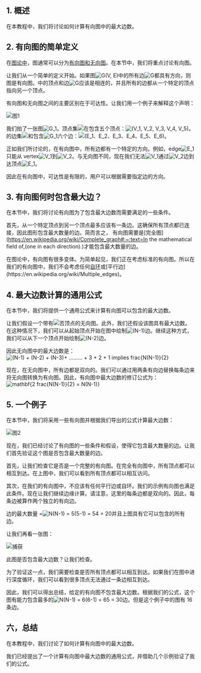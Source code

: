 ## 1. 概述

在本教程中，我们将讨论如何计算有向图中的最大边数。

## 2. 有向图的简单定义

在[图论中](https://www.baeldung.com/cs/graphs)，图通常可以分为[有向图和无向图](https://www.baeldung.com/java-graphs#1-directed-graph)。在本节中，我们将重点讨论有向图。

让我们从一个简单的定义开始。如果图![G(V, E)](https://www.baeldung.com/wp-content/ql-cache/quicklatex.com-eaa54ad1d5903544229dbbebdf92afbd_l3.svg)中的所有边![G](https://www.baeldung.com/wp-content/ql-cache/quicklatex.com-1e40206e25474f738eeb7ca968031abf_l3.svg)都具有方向，则图是有向图。中的顶点和边![G](https://www.baeldung.com/wp-content/ql-cache/quicklatex.com-1e40206e25474f738eeb7ca968031abf_l3.svg)应该是相连的，并且所有的边都从一个特定的顶点指向另一个顶点。

有向图和无向图之间的主要区别在于可达性。让我们用一个例子来解释这个声明：

![图1](https://www.baeldung.com/wp-content/uploads/sites/4/2020/06/graph-1.png)

我们拍了一张图![G_1](https://www.baeldung.com/wp-content/ql-cache/quicklatex.com-e3192da0128dfabe5fce82166bdc373c_l3.svg)。顶点集![在](https://www.baeldung.com/wp-content/ql-cache/quicklatex.com-54e215a7a583b4f357a5a627420bcf2f_l3.svg)包含五个顶点：![(V_1, V_2, V_3, V_4, V_5)](https://www.baeldung.com/wp-content/ql-cache/quicklatex.com-505498cd4401f369536779b85c9f4206_l3.svg)。的边集![和](https://www.baeldung.com/wp-content/ql-cache/quicklatex.com-638a7387bd72763290cc777a9b509c38_l3.svg)包含![G_1](https://www.baeldung.com/wp-content/ql-cache/quicklatex.com-e3192da0128dfabe5fce82166bdc373c_l3.svg)六个边：![(E_1、E_2、E_3、E_4、E_5、E_6)](https://www.baeldung.com/wp-content/ql-cache/quicklatex.com-3ffabe3c897ee301a3d3ad0b12041d64_l3.svg)。

正如我们所讨论的，在有向图中，所有边都有一个特定的方向。例如，edge![E_1](https://www.baeldung.com/wp-content/ql-cache/quicklatex.com-ac91793e30799352150fdae8a6ae5d48_l3.svg)只能从 vertex![V_1](https://www.baeldung.com/wp-content/ql-cache/quicklatex.com-c13da9eae23428ebdd0fed62ec5a2124_l3.svg)到![V_2](https://www.baeldung.com/wp-content/ql-cache/quicklatex.com-93741ff3d67e852e96df8314f03552f6_l3.svg)。与无向图不同，现在我们无法![V_1](https://www.baeldung.com/wp-content/ql-cache/quicklatex.com-c13da9eae23428ebdd0fed62ec5a2124_l3.svg)通过![V_2](https://www.baeldung.com/wp-content/ql-cache/quicklatex.com-93741ff3d67e852e96df8314f03552f6_l3.svg)边到达顶点![E_1](https://www.baeldung.com/wp-content/ql-cache/quicklatex.com-ac91793e30799352150fdae8a6ae5d48_l3.svg)。

因此在有向图中，可达性是有限的，用户可以根据需要指定边的方向。

## 3. 有向图何时包含最大边？

在本节中，我们将讨论有向图为了包含最大边数而需要满足的一些条件。

首先，从一个特定顶点到另一个顶点最多应该有一条边。这确保所有顶点都已连接，因此图形包含最大数量的边。简而言之， 有向图需要是[完全图](https://en.wikipedia.org/wiki/Complete_graph#:~:text=In the mathematical field of,(one in each direction).)才能包含最大数量的边。

在图论中，有向图有很多变体。为简单起见，我们正在考虑标准的有向图。所以在我们的有向图中，我们不会考虑任何[自环](https://en.wikipedia.org/wiki/Loop_(graph_theory))或[平行边](https://en.wikipedia.org/wiki/Multiple_edges)。

## 4. 最大边数计算的通用公式

在本节中，我们将提供一个通用公式来计算有向图可以包含的最大边数。

让我们假设一个带有![否](https://www.baeldung.com/wp-content/ql-cache/quicklatex.com-7354bae77b50b7d1faed3e8ea7a3511a_l3.svg)顶点的无向图。此外，我们还假设该图具有最大边数。在这种情况下，我们可以从起始顶点开始在图中绘制![(N-1)](https://www.baeldung.com/wp-content/ql-cache/quicklatex.com-b8d591aa3d3a6700d7bc61014596c9fb_l3.svg)边。继续这种方式，我们可以从下一个顶点开始绘制![(N-2)](https://www.baeldung.com/wp-content/ql-cache/quicklatex.com-91c3bf97740f19afb5e1c465cfc5510d_l3.svg)边。

因此无向图中的最大边数是：![(N-1) + (N-2) + (N-3)+ ......... + 3 + 2 + 1 implies frac{N(N-1)}{2}](https://www.baeldung.com/wp-content/ql-cache/quicklatex.com-03fd9865d9c031490aea97d5172a89da_l3.svg)

现在，在无向图中，所有边都是双向的。我们可以通过用两条有向边替换每条边来将无向图转换为有向图。因此，有向图中最大边数的修订公式为： ![mathbf{2  frac{N(N-1)}{2} = N(N-1)}](https://www.baeldung.com/wp-content/ql-cache/quicklatex.com-833956ebdd46ec4302a307b272da5b79_l3.svg)

## 5. 一个例子

在本节中，我们将采用一些有向图并根据我们导出的公式计算最大边数：

![图2](https://www.baeldung.com/wp-content/uploads/sites/4/2020/06/graph-2.png)

现在，我们已经讨论了有向图的一些条件和假设，使得它包含最大数量的边。让我们首先验证这个图是否包含最大数量的边。

首先，让我们检查它是否是一个完整的有向图。在完全有向图中，所有顶点都可以相互到达。在上图中，我们可以看到所有顶点都可以相互访问。

其次，在我们的有向图中，不应该有任何平行边或自环。我们的示例有向图也满足此条件。现在让我们继续边缘计算。请注意，这里的每条边都是双向的。因此，每条边被算作两个独立的有向边。

边的最大数量 =![N(N-1) = 5(5-1) = 54 = 20](https://www.baeldung.com/wp-content/ql-cache/quicklatex.com-be79e9c203cad64e02e64c142b220f53_l3.svg)并且上图具有它可以包含的所有边。

让我们再看一张图：

![捕获](https://www.baeldung.com/wp-content/uploads/sites/4/2020/06/Capture.png)

此图是否包含最大边数？让我们检查。

为了验证这一点，我们需要检查是否所有顶点都可以相互到达。如果我们在图中进行深度循环，我们可以看到很多顶点无法通过一条边相互到达。

因此，我们可以得出总结，给定的有向图不包含最大边数。根据我们的公式，这个图有能力包含最多的![N(N-1) = 6(6-1) = 65 = 30](https://www.baeldung.com/wp-content/ql-cache/quicklatex.com-76c2f9fc5a2660966460ba939a42d02c_l3.svg)边。但是这个例子中的图有 16 条边。

## 六，总结

在本教程中，我们讨论了如何计算有向图中的最大边数。

我们已经提出了一个计算有向图中最大边数的通用公式，并借助几个示例验证了我们的公式。